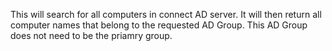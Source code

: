 This will search for all computers in connect AD server.  It will then return all computer names that belong to the requested AD Group.  This AD Group does not need to be the priamry group. 
